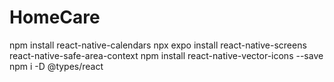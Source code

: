 # HomeCare
 npm install react-native-calendars
 npx expo install react-native-screens react-native-safe-area-context
 npm install react-native-vector-icons --save
 npm i -D @types/react
